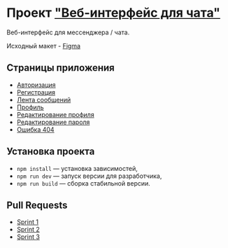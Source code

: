 # Проект ["Веб-интерфейс для чата"](https://vierim-chat.netlify.app/)

Веб-интерфейс для мессенджера / чата.

Исходный макет - [Figma](https://www.figma.com/design/jF5fFFzgGOxQeB4CmKWTiE/Chat_external_link?m=auto&t=D6Up5Gbddg1ekPtN-6)

## Страницы приложения

- [Авторизация](https://vierim-chat.netlify.app/)
- [Регистрация](https://vierim-chat.netlify.app/sign-up)
- [Лента сообщений](https://vierim-chat.netlify.app/messenger)
- [Профиль](https://vierim-chat.netlify.app/settings)
- [Редактирование профиля](https://vierim-chat.netlify.app/settings/edit-profile)
- [Редактирование пароля](https://vierim-chat.netlify.app/settings/edit-password)
- [Ошибка 404](https://vierim-chat.netlify.app/some-unknown-page)

## Установка проекта

- `npm install` — установка зависимостей,
- `npm run dev` — запуск версии для разработчика,
- `npm run build` — сборка стабильной версии.

## Pull Requests

- [Sprint 1](https://github.com/vierim/middle.messenger.praktikum.yandex/pull/3)
- [Sprint 2](https://github.com/vierim/middle.messenger.praktikum.yandex/pull/4)
- [Sprint 3](https://github.com/vierim/middle.messenger.praktikum.yandex/pull/8)
